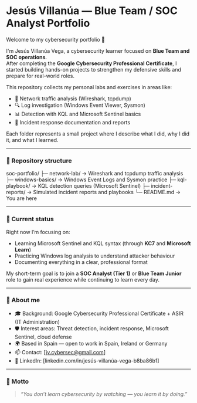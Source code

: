 # Jesús Villanúa — Blue Team / SOC Analyst Portfolio  

Welcome to my cybersecurity portfolio 👋  

I'm Jesús Villanúa Vega, a cybersecurity learner focused on **Blue Team and SOC operations**.  
After completing the **Google Cybersecurity Professional Certificate**, I started building hands-on projects to strengthen my defensive skills and prepare for real-world roles.  

This repository collects my personal labs and exercises in areas like:  
- 🧩 Network traffic analysis (Wireshark, tcpdump)  
- 🔍 Log investigation (Windows Event Viewer, Sysmon)  
- 📊 Detection with KQL and Microsoft Sentinel basics  
- 🚨 Incident response documentation and reports  

Each folder represents a small project where I describe what I did, why I did it, and what I learned.  

---

### 📁 Repository structure

soc-portfolio/
├─ network-lab/ → Wireshark and tcpdump traffic analysis
├─ windows-basics/ → Windows Event Logs and Sysmon practice
├─ kql-playbook/ → KQL detection queries (Microsoft Sentinel)
├─ incident-reports/ → Simulated incident reports and playbooks
└─ README.md → You are here

---

### 🌱 Current status

Right now I’m focusing on:
- Learning Microsoft Sentinel and KQL syntax (through **KC7** and **Microsoft Learn**)  
- Practicing Windows log analysis to understand attacker behaviour  
- Documenting everything in a clear, professional format  

My short-term goal is to join a **SOC Analyst (Tier 1)** or **Blue Team Junior** role to gain real experience while continuing to learn every day.

---

### 💬 About me

- 🎓 Background: Google Cybersecurity Professional Certificate + ASIR (IT Administration)  
- 🛡️ Interest areas: Threat detection, incident response, Microsoft Sentinel, cloud defense  
- 🌍 Based in Spain — open to work in Spain, Ireland or Germany  
- 📫 Contact: [jv.cybersec@gmail.com]  
- 💼 LinkedIn: [linkedin.com/in/jesús-villanúa-vega-b8ba86b1]  

---

### 🧠 Motto
> *“You don’t learn cybersecurity by watching — you learn it by doing.”*


